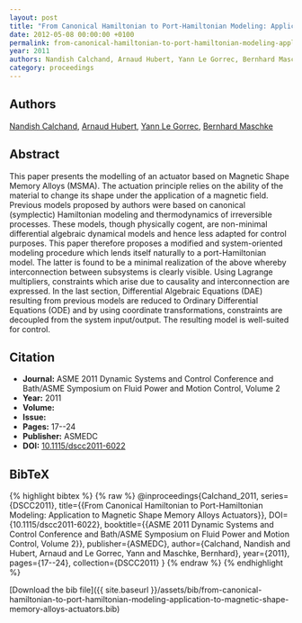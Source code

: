 ```yaml
---
layout: post
title: "From Canonical Hamiltonian to Port-Hamiltonian Modeling: Application to Magnetic Shape Memory Alloys Actuators"
date: 2012-05-08 00:00:00 +0100
permalink: from-canonical-hamiltonian-to-port-hamiltonian-modeling-application-to-magnetic-shape-memory-alloys-actuators
year: 2011
authors: Nandish Calchand, Arnaud Hubert, Yann Le Gorrec, Bernhard Maschke
category: proceedings
---
```

 
## Authors
[Nandish Calchand](authors/nandish-calchand), [Arnaud Hubert](authors/arnaud-hubert), [Yann Le Gorrec](authors/yann-le-gorrec), [Bernhard Maschke](authors/bernhard-maschke)
 
## Abstract
This paper presents the modelling of an actuator based on Magnetic Shape Memory Alloys (MSMA). The actuation principle relies on the ability of the material to change its shape under the application of a magnetic field. Previous models proposed by authors were based on canonical (symplectic) Hamiltonian modeling and thermodynamics of irreversible processes. These models, though physically cogent, are non-minimal differential algebraic dynamical models and hence less adapted for control purposes. This paper therefore proposes a modified and system-oriented modeling procedure which lends itself naturally to a port-Hamiltonian model. The latter is found to be a minimal realization of the above whereby interconnection between subsystems is clearly visible. Using Lagrange multipliers, constraints which arise due to causality and interconnection are expressed. In the last section, Differential Algebraic Equations (DAE) resulting from previous models are reduced to Ordinary Differential Equations (ODE) and by using coordinate transformations, constraints are decoupled from the system input/output. The resulting model is well-suited for control.
 
## Citation
- **Journal:** ASME 2011 Dynamic Systems and Control Conference and Bath/ASME Symposium on Fluid Power and Motion Control, Volume 2
- **Year:** 2011
- **Volume:** 
- **Issue:** 
- **Pages:** 17--24
- **Publisher:** ASMEDC
- **DOI:** [10.1115/dscc2011-6022](https://doi.org/10.1115/dscc2011-6022)
 
## BibTeX
{% highlight bibtex %}
{% raw %}
@inproceedings{Calchand_2011,
  series={DSCC2011},
  title={{From Canonical Hamiltonian to Port-Hamiltonian Modeling: Application to Magnetic Shape Memory Alloys Actuators}},
  DOI={10.1115/dscc2011-6022},
  booktitle={{ASME 2011 Dynamic Systems and Control Conference and Bath/ASME Symposium on Fluid Power and Motion Control, Volume 2}},
  publisher={ASMEDC},
  author={Calchand, Nandish and Hubert, Arnaud and Le Gorrec, Yann and Maschke, Bernhard},
  year={2011},
  pages={17--24},
  collection={DSCC2011}
}
{% endraw %}
{% endhighlight %}
 
[Download the bib file]({{ site.baseurl }}/assets/bib/from-canonical-hamiltonian-to-port-hamiltonian-modeling-application-to-magnetic-shape-memory-alloys-actuators.bib)
 
